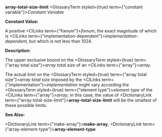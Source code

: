 **array-total-size-limit** <GlossaryTerm styled={true} term={"constant variable"}><i>Constant Variable</i></GlossaryTerm> 



**Constant Value:** 



A positive <ClLinks  term={"fixnum"}><i>fixnum</i></ClLinks>, the exact magnitude of which is <ClLinks  term={"implementation-dependent"}><i>implementation-dependent</i></ClLinks>, but which is not less than 1024. 



**Description:** 



The upper exclusive bound on the <GlossaryTerm styled={true} term={"array total size"}><i>array total size</i></GlossaryTerm> of an <ClLinks  term={"array"}><i>array</i></ClLinks>. 



The actual limit on the <GlossaryTerm styled={true} term={"array total size"}><i>array total size</i></GlossaryTerm> imposed by the <ClLinks  term={"implementation"}><i>implementation</i></ClLinks> might vary according the <GlossaryTerm styled={true} term={"element type"}><i>element type</i></GlossaryTerm> of the <ClLinks  term={"array"}><i>array</i></ClLinks>; in this case, the value of <DictionaryLink  term={"array-total-size-limit"}><b>array-total-size-limit</b></DictionaryLink> will be the smallest of these possible limits. 



**See Also:** 



<DictionaryLink  term={"make-array"}><b>make-array</b></DictionaryLink>, <DictionaryLink  term={"array-element-type"}><b>array-element-type</b></DictionaryLink> 







 



 



